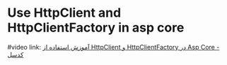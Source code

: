 # Use HttpClient and HttpClientFactory in asp core
#video link:
[آموزش استفاده از HttpClient و HttpClientFactory در Asp Core - کدسل](https://codecell.ir/course/6c9b?utm_source=github&utm_medium=Readme&utm_campaign=gitMarketing)
